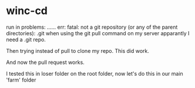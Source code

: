 # winc-cd
 
run in problems:
…… err: fatal: not a git repository (or any of the parent directories): .git
when using the git pull command on my server
apparantly I need a .git repo.

Then trying instead of pull to clone my repo. This did work.

And now the pull request works. 

I tested this in loser folder on the root folder, now let's do this in our main 'farm' folder